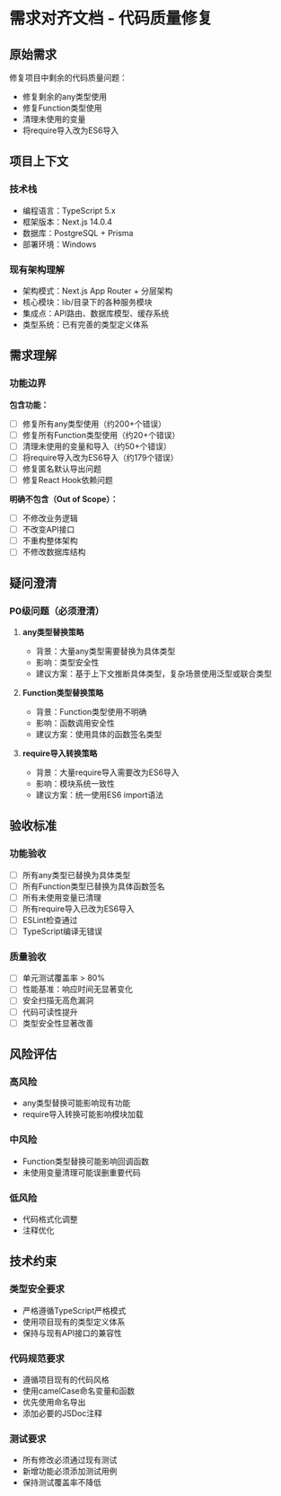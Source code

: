 # 需求对齐文档 - 代码质量修复

## 原始需求

修复项目中剩余的代码质量问题：

- 修复剩余的any类型使用
- 修复Function类型使用
- 清理未使用的变量
- 将require导入改为ES6导入

## 项目上下文

### 技术栈

- 编程语言：TypeScript 5.x
- 框架版本：Next.js 14.0.4
- 数据库：PostgreSQL + Prisma
- 部署环境：Windows

### 现有架构理解

- 架构模式：Next.js App Router + 分层架构
- 核心模块：lib/目录下的各种服务模块
- 集成点：API路由、数据库模型、缓存系统
- 类型系统：已有完善的类型定义体系

## 需求理解

### 功能边界

**包含功能：**

- [ ] 修复所有any类型使用（约200+个错误）
- [ ] 修复所有Function类型使用（约20+个错误）
- [ ] 清理未使用的变量和导入（约50+个错误）
- [ ] 将require导入改为ES6导入（约179个错误）
- [ ] 修复匿名默认导出问题
- [ ] 修复React Hook依赖问题

**明确不包含（Out of Scope）：**

- [ ] 不修改业务逻辑
- [ ] 不改变API接口
- [ ] 不重构整体架构
- [ ] 不修改数据库结构

## 疑问澄清

### P0级问题（必须澄清）

1. **any类型替换策略**
   - 背景：大量any类型需要替换为具体类型
   - 影响：类型安全性
   - 建议方案：基于上下文推断具体类型，复杂场景使用泛型或联合类型

2. **Function类型替换策略**
   - 背景：Function类型使用不明确
   - 影响：函数调用安全性
   - 建议方案：使用具体的函数签名类型

3. **require导入转换策略**
   - 背景：大量require导入需要改为ES6导入
   - 影响：模块系统一致性
   - 建议方案：统一使用ES6 import语法

## 验收标准

### 功能验收

- [ ] 所有any类型已替换为具体类型
- [ ] 所有Function类型已替换为具体函数签名
- [ ] 所有未使用变量已清理
- [ ] 所有require导入已改为ES6导入
- [ ] ESLint检查通过
- [ ] TypeScript编译无错误

### 质量验收

- [ ] 单元测试覆盖率 > 80%
- [ ] 性能基准：响应时间无显著变化
- [ ] 安全扫描无高危漏洞
- [ ] 代码可读性提升
- [ ] 类型安全性显著改善

## 风险评估

### 高风险

- any类型替换可能影响现有功能
- require导入转换可能影响模块加载

### 中风险

- Function类型替换可能影响回调函数
- 未使用变量清理可能误删重要代码

### 低风险

- 代码格式化调整
- 注释优化

## 技术约束

### 类型安全要求

- 严格遵循TypeScript严格模式
- 使用项目现有的类型定义体系
- 保持与现有API接口的兼容性

### 代码规范要求

- 遵循项目现有的代码风格
- 使用camelCase命名变量和函数
- 优先使用命名导出
- 添加必要的JSDoc注释

### 测试要求

- 所有修改必须通过现有测试
- 新增功能必须添加测试用例
- 保持测试覆盖率不降低
